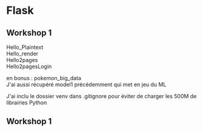 # Flask  

## Workshop 1  
Hello_Plaintext  
Hello_render  
Hello2pages  
Hello2pagesLogin  

en bonus : pokemon_big_data  
J'ai aussi récupéré model1 précédemment qui met en jeu du ML  

J'ai inclu le dossier venv dans .gitignore pour éviter de charger les 500M de librairies Python  

## Workshop 1  

